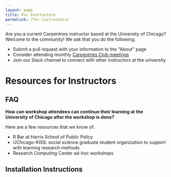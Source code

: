 ```yaml
---
layout: page
title: For Instructors
permalink: /for-instructors/
---
```


Are you a current Carpentries instructor based at the University of Chicago? Welcome to the community! We ask that you do the following:

- Submit a pull request with your information to the "About" page
- Consider attending monthly [Carpentries Club meetings](get-involved)
- Join our Slack channel to connect with other instructors at the university

# Resources for Instructors

## FAQ

**How can workshop attendees can continue their learning at the University of Chicago after the workshop is done?** 

Here are a few resources that we know of:

- R Bar at Harris School of Public Policy
- UChicago-KISS: social science graduate student organization to support with learning research methods 
- Research Computing Center ad-hoc workshops

## Installation Instructions

